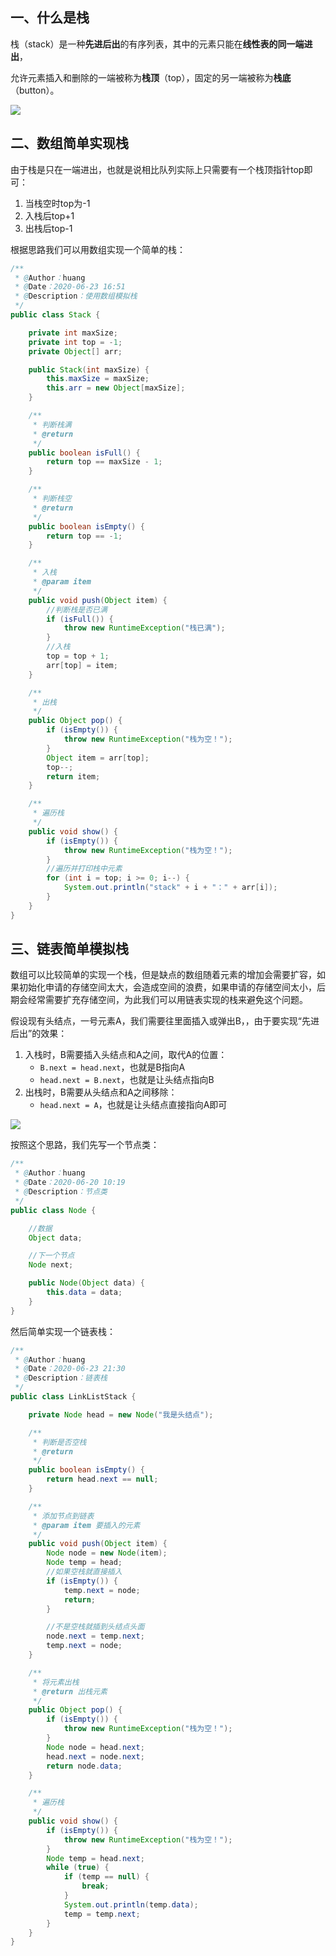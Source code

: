 ## 一、什么是栈

栈（stack）是一种**先进后出**的有序列表，其中的元素只能在**线性表的同一端进出**，

允许元素插入和删除的一端被称为**栈顶**（top），固定的另一端被称为**栈底**（button）。

![](http://img.xiajibagao.top/20200623214705.png)

## 二、数组简单实现栈

由于栈是只在一端进出，也就是说相比队列实际上只需要有一个栈顶指针top即可：

1. 当栈空时top为-1
2. 入栈后top+1
3. 出栈后top-1

根据思路我们可以用数组实现一个简单的栈：

~~~java
/**
 * @Author：huang
 * @Date：2020-06-23 16:51
 * @Description：使用数组模拟栈
 */
public class Stack {

    private int maxSize;
    private int top = -1;
    private Object[] arr;

    public Stack(int maxSize) {
        this.maxSize = maxSize;
        this.arr = new Object[maxSize];
    }

    /**
     * 判断栈满
     * @return
     */
    public boolean isFull() {
        return top == maxSize - 1;
    }

    /**
     * 判断栈空
     * @return
     */
    public boolean isEmpty() {
        return top == -1;
    }

    /**
     * 入栈
     * @param item
     */
    public void push(Object item) {
        //判断栈是否已满
        if (isFull()) {
            throw new RuntimeException("栈已满");
        }
        //入栈
        top = top + 1;
        arr[top] = item;
    }

    /**
     * 出栈
     */
    public Object pop() {
        if (isEmpty()) {
            throw new RuntimeException("栈为空！");
        }
        Object item = arr[top];
        top--;
        return item;
    }

    /**
     * 遍历栈
     */
    public void show() {
        if (isEmpty()) {
            throw new RuntimeException("栈为空！");
        }
        //遍历并打印栈中元素
        for (int i = top; i >= 0; i--) {
            System.out.println("stack" + i + "：" + arr[i]);
        }
    }
}
~~~



## 三、链表简单模拟栈

数组可以比较简单的实现一个栈，但是缺点的数组随着元素的增加会需要扩容，如果初始化申请的存储空间太大，会造成空间的浪费，如果申请的存储空间太小，后期会经常需要扩充存储空间，为此我们可以用链表实现的栈来避免这个问题。

假设现有头结点，一号元素A，我们需要往里面插入或弹出B，，由于要实现“先进后出”的效果：

1. 入栈时，B需要插入头结点和A之间，取代A的位置：
   - `B.next = head.next`，也就是B指向A
   - `head.next = B.next`，也就是让头结点指向B
2. 出栈时，B需要从头结点和A之间移除：
   - `head.next = A`，也就是让头结点直接指向A即可

![](http://img.xiajibagao.top/20200623214702.png)

按照这个思路，我们先写一个节点类：

~~~java
/**
 * @Author：huang
 * @Date：2020-06-20 10:19
 * @Description：节点类
 */
public class Node {

    //数据
    Object data;

    //下一个节点
    Node next;

    public Node(Object data) {
        this.data = data;
    }
}
~~~

然后简单实现一个链表栈：

~~~java
/**
 * @Author：huang
 * @Date：2020-06-23 21:30
 * @Description：链表栈
 */
public class LinkListStack {

    private Node head = new Node("我是头结点");

    /**
     * 判断是否空栈
     * @return
     */
    public boolean isEmpty() {
        return head.next == null;
    }

    /**
     * 添加节点到链表
     * @param item 要插入的元素
     */
    public void push(Object item) {
        Node node = new Node(item);
        Node temp = head;
        //如果空栈就直接插入
        if (isEmpty()) {
            temp.next = node;
            return;
        }

        //不是空栈就插到头结点头面
        node.next = temp.next;
        temp.next = node;
    }

    /**
     * 将元素出栈
     * @return 出栈元素
     */
    public Object pop() {
        if (isEmpty()) {
            throw new RuntimeException("栈为空！");
        }
        Node node = head.next;
        head.next = node.next;
        return node.data;
    }

    /**
     * 遍历栈
     */
    public void show() {
        if (isEmpty()) {
            throw new RuntimeException("栈为空！");
        }
        Node temp = head.next;
        while (true) {
            if (temp == null) {
                break;
            }
            System.out.println(temp.data);
            temp = temp.next;
        }
    }
}
~~~


